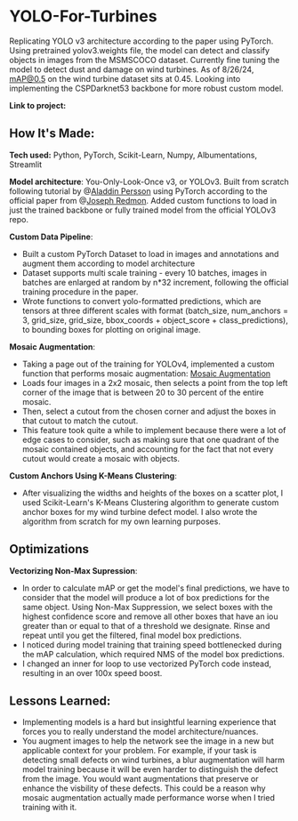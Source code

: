 # YOLO-For-Turbines
Replicating YOLO v3 architecture according to the paper using PyTorch. Using pretrained yolov3.weights file, the model can detect and classify objects in images from the MSMSCOCO dataset. Currently fine tuning the model to detect dust and damage on wind turbines. As of 8/26/24, mAP@0.5 on the wind turbine dataset sits at 0.45. Looking into implementing the CSPDarknet53 backbone for more robust custom model. 

**Link to project:** 

## How It's Made:

**Tech used:** Python, PyTorch, Scikit-Learn, Numpy, Albumentations, Streamlit

**Model architecture**: You-Only-Look-Once v3, or YOLOv3. Built from scratch following tutorial by @[Aladdin Persson](https://github.com/aladdinpersson) using PyTorch according to the official paper from @[Joseph Redmon](https://github.com/pjreddie). Added custom functions to load in just the trained backbone or fully trained model from the official YOLOv3 repo. 

**Custom Data Pipeline**: 
- Built a custom PyTorch Dataset to load in images and annotations and augment them according to model architecture
- Dataset supports multi scale training - every 10 batches, images in batches are enlarged at random by n*32 increment, following the official training procedure in the paper. 
- Wrote functions to convert yolo-formatted predictions, which are tensors at three different scales with format (batch_size, num_anchors = 3, grid_size, grid_size, bbox_coords + object_score + class_predictions), to bounding boxes for plotting on original image.

**Mosaic Augmentation**:
- Taking a page out of the training for YOLOv4, implemented a custom function that performs mosaic augmentation: [Mosaic Augmentation](examples/MosaicAugmentation.png)
- Loads four images in a 2x2 mosaic, then selects a point from the top left corner of the image that is between 20 to 30 percent of the entire mosaic.
- Then, select a cutout from the chosen corner and adjust the boxes in that cutout to match the cutout. 
- This feature took quite a while to implement because there were a lot of edge cases to consider, such as making sure that one quadrant of the mosaic contained objects, and accounting for the fact that not every cutout would create a mosaic with objects. 

**Custom Anchors Using K-Means Clustering**:
- After visualizing the widths and heights of the boxes on a scatter plot, I used Scikit-Learn's K-Means Clustering algorithm to generate custom anchor boxes for my wind turbine defect model. I also wrote the algorithm from scratch for my own learning purposes. 

## Optimizations
**Vectorizing Non-Max Supression**:
- In order to calculate mAP or get the model's final predictions, we have to consider that the model will produce a lot of box predictions for the same object. Using Non-Max Suppression, we select boxes with the highest confidence score and remove all other boxes that have an iou greater than or equal to that of a threshold we designate. Rinse and repeat until you get the filtered, final model box predictions.
- I noticed during model training that training speed bottlenecked during the mAP calculation, which required NMS of the model box predictions.
- I changed an inner for loop to use vectorized PyTorch code instead, resulting in an over 100x speed boost.

## Lessons Learned:
- Implementing models is a hard but insightful learning experience that forces you to really understand the model architecture/nuances.
- You augment images to help the network see the image in a new but applicable context for your problem. For example, if your task is detecting small defects on wind turbines, a blur augmentation will harm model training because it will be even harder to distinguish the defect from the image. You would want augmentations that preserve or enhance the visbility of these defects. This could be a reason why mosaic augmentation actually made performance worse when I tried training with it.

